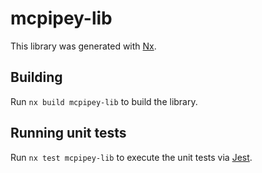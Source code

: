 # mcpipey-lib

This library was generated with [Nx](https://nx.dev).

## Building

Run `nx build mcpipey-lib` to build the library.

## Running unit tests

Run `nx test mcpipey-lib` to execute the unit tests via [Jest](https://jestjs.io).
